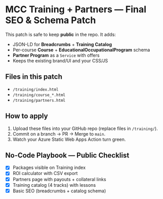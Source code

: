 # MCC Training + Partners — Final SEO & Schema Patch

This patch is safe to keep **public** in the repo. It adds:
- JSON-LD for **Breadcrumbs** + **Training Catalog**
- Per-course **Course** + **EducationalOccupationalProgram** schema
- **Partner Program** as a `Service` with offers
- Keeps the existing brand/UI and your CSS/JS

## Files in this patch
- `/training/index.html`
- `/training/course_*.html`
- `/training/partners.html`

## How to apply
1. Upload these files into your GitHub repo (replace files in `/training/`).
2. Commit on a branch → PR → Merge to `main`.
3. Watch your Azure Static Web Apps Action turn green.

## No-Code Playbook — Public Checklist
- [x] Packages visible on Training index
- [x] ROI calculator with CSV export
- [x] Partners page with payouts + collateral links
- [x] Training catalog (4 tracks) with lessons
- [x] Basic SEO (breadcrumbs + catalog schema)
